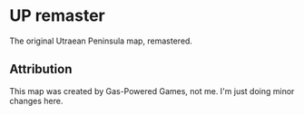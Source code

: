 # UP remaster

The original Utraean Peninsula map, remastered.

## Attribution

This map was created by Gas-Powered Games, not me. I'm just doing minor changes here.
